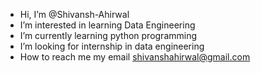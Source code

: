 - Hi, I’m @Shivansh-Ahirwal
- I’m interested in learning Data Engineering
- I’m currently learning python programming
- I’m looking for internship in data engineering
- How to reach me my email shivanshahirwal@gmail.com

<!---
Shivansh-Ahirwal/Shivansh-Ahirwal is a ✨ special ✨ repository because its `README.md` (this file) appears on your GitHub profile.
You can click the Preview link to take a look at your changes.
--->
